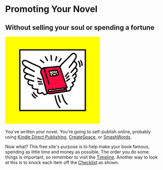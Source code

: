 # Promoting Your Novel

## Without selling your soul or spending a fortune

<img class="pure-img" style="height:20em;" src="/images/promoting-your-novel-900x825.png" alt="Promotingyournovel.com logo">

You've written your novel. 
You're going to self-publish online, 
probably using [Kindle Direct Publishing](https://kdp.amazon.com), [CreateSpace](https://www.createspace.com), or [SmashWords](https://www.smashwords.com).

Now what? This free site's purpose is to help make your book famous, spending as little time and money as possible. The order you do some things is important, so remember to visit the [Timeline](timeline.md). Another way to look at this is to knock each item off the [Checklist](checklist/checklist) as shown.


